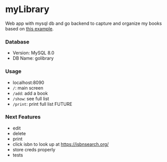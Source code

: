 # myLibrary
Web app with mysql db and go backend to capture and organize my books based on [this example](http://www.golangprograms.com/advance-programs/example-of-golang-crud-using-mysql-from-scratch.html).

### Database
- Version: MySQL 8.0
- DB Name: golibrary

### Usage
- localhost:8090
- `/`: main screen
- `/add`: add a book
- `/show`: see full list
- `/print`: print full list   FUTURE

### Next Features
- edit
- delete
- print
- click isbn to look up at https://isbnsearch.org/
- store creds properly
- tests